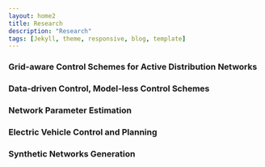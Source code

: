 ```yaml
---
layout: home2
title: Research
description: "Research"
tags: [Jekyll, theme, responsive, blog, template]
---
```


### Grid-aware Control Schemes for Active Distribution Networks
### Data-driven Control, Model-less Control Schemes
### Network Parameter Estimation
### Electric Vehicle Control and Planning
### Synthetic Networks Generation




